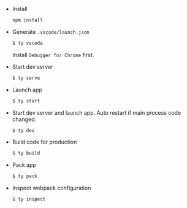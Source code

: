 * Install

    ``` bash
    npm install
    ```

* Generate `.vscode/launch.json`

    ``` bash
    $ ty vscode
    ```

    Install `Debugger for Chrome` first.

* Start dev server

    ``` bash
    $ ty serve
    ```

* Launch app

    ``` bash
    $ ty start
    ```

* Start dev server and launch app. Auto restart if main process code changed.

    ``` bash
    $ ty dev
    ```

* Build code for production

    ``` bash
    $ ty build
    ```

* Pack app

    ``` bash
    $ ty pack
    ```

* Inspect webpack configuration

   ``` bash
   $ ty inspect
   ```

